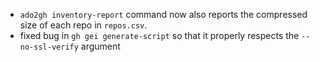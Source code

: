 - `ado2gh inventory-report` command now also reports the compressed size of each repo in `repos.csv`.
- fixed bug in `gh gei generate-script` so that it properly respects the `--no-ssl-verify` argument